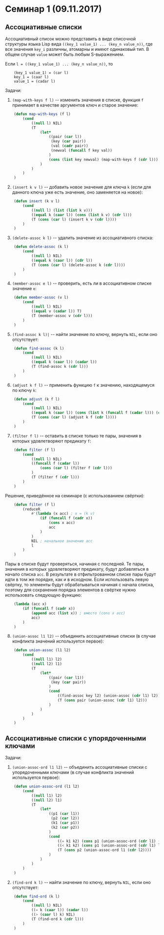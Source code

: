 # Семинар 1 (09.11.2017)

## Ассоциативные списки

Ассоциативный список можно представить в виде списочной структуры языка Lisp
вида `((key_1 value_1) ... (key_n value_n))`, где все значения `key_i` различны,
атомарны и имеют одинаковый тип. В общем случае `value` может быть любым
S-выражением.

Если `l = ((key_1 value_1) ... (key_n value_n))`, то
```
    (key_1 value_1) = (car l)
    key_1 = (caar l)
    value_1 = (cadar l)
```

Задачи:

1. `(map-with-keys f l)` -- изменить значения в списке, функция `f` принимает в
   качестве аргументов ключ и старое значение:
```lisp
    (defun map-with-keys (f l)
        (cond
            ((null l) NIL)
            (T
                (let*
                    ((pair (car l))
                     (key (car pair))
                     (val (cadr pair))
                     (newval (funcall f key val))
                    )
                    (cons (list key newval) (map-with-keys f (cdr l)))
                )
            )
        )
    )
```

2. `(insert k v l)` -- добавить новое значение для ключа `k` (если для данного
   ключа уже есть значение, оно заменяется на новое):
```lisp
    (defun insert (k v l)
        (cond
            ((null l) (list (list k v)))
            ((equal k (caar l)) (cons (list k v) (cdr l)))
            (T (cons (car l) (insert k v (cdr l))))
        )
    )
```

3. `(delete-assoc k l)` -- удалить значение из ассоциативного списка:
```lisp
    (defun delete-assoc (k l)
        (cond
            ((null l) NIL)
            ((equal k (caar l)) (cdr l))
            (T (cons (car l) (delete-assoc k (cdr l))))
        )
    )
```

4. `(member-assoc e l)` -- проверить, есть ли в ассоциативном списке значение `e`:
```lisp
    (defun member-assoc (v l)
        (cond
            ((null l) NIL)
            ((equal v (cadar l)) T)
            (T (member-assoc v (cdr l)))
        )
    )
```

5. `(find-assoc k l)|` -- найти значение по ключу, вернуть `NIL`, если оно отсутствует:
```lisp
    (defun find-assoc (k l)
        (cond
            ((null l) NIL)
            ((equal k (caar l)) (cadar l))
            (T (find-assoc k (cdr l)))
        )
    )
```

6. `(adjust k f l)` -- применить функцию `f` к значению, находящемуся по ключу
   `k`:
```lisp
    (defun adjust (k f l)
        (cond
            ((null l) NIL)
            ((equal k (caar l)) (cons (list k (funcall f (cadar l))) (cdr l)))
            (T (cons (car l) (adjust k f (cdr l))))
        )
    )
```

7. `(filter f l)` -- оставить в списке только те пары, значения в которых
   удовлетворяют предикату `f`:
```lisp
    (defun filter (f l)
        (cond
            ((null l) NIL)
            ((funcall f (cadar l))
                (cons (car l) (filter f (cdr l)))
            )
            (T (filter f (cdr l)))
        )
    )
```
Решение, приведённое на семинаре (с использованием свёртки):
```lisp
    (defun filter (f l)
        (reduceR
            #'(lambda (x acc) ; x = (k v)
                (if (funcall f (cadr x))
                    (cons x acc)
                    acc
                )
            )
            NIL ; начальное значение acc
            l
        )
    )
```
Пары в списке будут проверяться, начиная с последней. Те пары, значения в
которых удовлетворяют предикату, будут добавляться в начало списка `acc`.
В результате в отфильтрованном списке пары будут идти в том же порядке, как
и в исходном.
Если использовать левую свёртку, то элементы будут обрабатываться начиная с
начала списка, поэтому для сохранения порядка элементов в свёртке нужно
использовать следующую функцию:
```lisp
    (lambda (acc x)
        (if (funcall f (cadr x))
            (append acc (list x)) ; вместо (cons x acc)
            acc)
        )
    )
```

8. `(union-assoc l1 l2)` -- объединить ассоциативные списки (в случае конфликта
   значений используется первое):
```lisp
    (defun union-assoc (l1 l2)
        (cond
            ((null l1) l2)
            ((null l2) l1)
            (T
                (let*
                    ((pair (car l1))
                     (key (car pair))
                    )
                    (cond
                        ((find-assoc key l2) (union-assoc (cdr l1) l2))
                        (T (cons pair (union-assoc (cdr l1) l2)))
                    )
                )
            )
        )
    )
```

## Ассоциативные списки с упорядоченными ключами

Задачи:

1. `(union-assoc-ord l1 l2)` -- объединить ассоциативные списки с
   упорядоченными ключами (в случае конфликта значений используется первое):
```lisp
    (defun union-assoc-ord (l1 l2)
        (cond
            ((null l1) l2)
            ((null l2) l1)
            (T
                (let*
                    ((p1 (car l1))
                     (p2 (car l2))
                     (k1 (car p1))
                     (k2 (car p2))
                    )
                    (cond
                        ((= k1 k2) (cons p1 (union-assoc-ord (cdr l1) (cdr l2))))
                        ((< k1 k2) (cons p1 (union-assoc-ord (cdr l1) l2)))
                        (T (cons p2 (union-assoc-ord l1 (cdr l2))))
                    )
                )
            )
        )
    )
```

2. `(find-ord k l)` -- найти значение по ключу, вернуть `NIL`, если оно отсутствует:
```lisp
    (defun find-ord (k l)
        (cond
            ((null l) NIL)
            ((= k (caar l)) (cadar l))
            ((> (caar l) k) NIL)
            (T (find-ord k (cdr l)))
        )
    )
```

